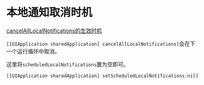 # 本地通知取消时机

[cancelAllLocalNotifications的生效时机](https://www.dreamingwish.com/article/cancelalllocalnotifications.html)

`[[UIApplication sharedApplication] cancelAllLocalNotifications]`会在下一个运行循环中取消。

这里将`scheduledLocalNotifications`置为空即可。

`[[UIApplication sharedApplication] setScheduledLocalNotifications:nil]`


